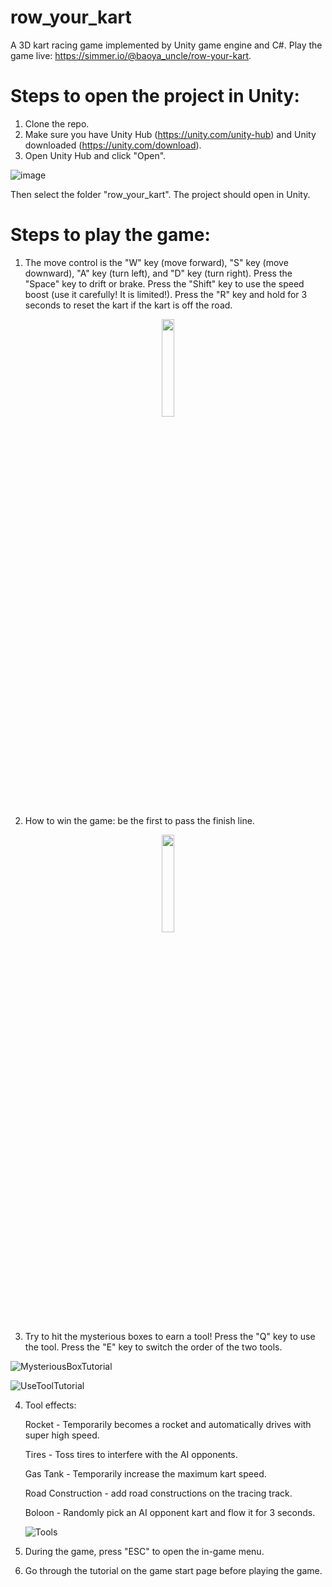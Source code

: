 # row_your_kart
A 3D kart racing game implemented by Unity game engine and C#. Play the game live: https://simmer.io/@baoya_uncle/row-your-kart.

# Steps to open the project in Unity:
1. Clone the repo.
2. Make sure you have Unity Hub (https://unity.com/unity-hub) and Unity downloaded (https://unity.com/download).
3. Open Unity Hub and click "Open".
   
![image](https://github.com/hezitaooOO/row_your_kart/assets/68521859/48a9ea89-c263-45c0-821e-33ef067fb389)

Then select the folder "row_your_kart". The project should open in Unity.

# Steps to play the game:

1. The move control is the "W" key (move forward), "S" key (move downward), "A" key (turn left), and "D" key (turn right). Press the "Space" key to drift or brake. Press the "Shift" key to use the speed boost (use it carefully! It is limited!). Press the "R" key and hold for 3 seconds to reset the kart if the kart is off the road.

<p align="center">
  <img src="https://github.com/hezitaooOO/row_your_kart/assets/68521859/3a253add-a3d7-41bb-bfd9-d3e14bb98356" width=20% height=20%>
</p>

2. How to win the game: be the first to pass the finish line.

<p align="center">
  <img src="https://github.com/hezitaooOO/row_your_kart/assets/68521859/e606fa51-0e4c-4d04-bda5-b13f88f33e18" width=20% height=20%>
</p>

3. Try to hit the mysterious boxes to earn a tool! Press the "Q" key to use the tool. Press the "E" key to switch the order of the two tools.


![MysteriousBoxTutorial](https://github.com/hezitaooOO/row_your_kart/assets/68521859/74ad969d-a48f-4a00-86dd-25201d017648)


![UseToolTutorial](https://github.com/hezitaooOO/row_your_kart/assets/68521859/c33058e6-0176-4612-bb64-2549f4cca790)

4. Tool effects:

   Rocket - Temporarily becomes a rocket and automatically drives with super high speed.
   
   Tires - Toss tires to interfere with the AI opponents.
   
   Gas Tank - Temporarily increase the maximum kart speed.
   
   Road Construction - add road constructions on the tracing track.
   
   Boloon - Randomly pick an AI opponent kart and flow it for 3 seconds.

   ![Tools](https://github.com/hezitaooOO/row_your_kart/assets/68521859/e00e22bf-d157-4ebd-a1d0-fcca54ae83a8)

6. During the game, press "ESC" to open the in-game menu.
7. Go through the tutorial on the game start page before playing the game.

